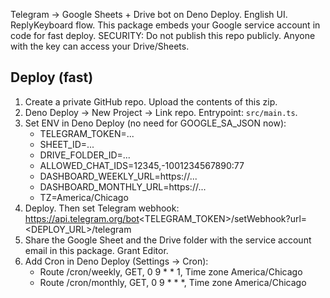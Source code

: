 Telegram → Google Sheets + Drive bot on Deno Deploy. English UI. ReplyKeyboard flow.
This package embeds your Google service account in code for fast deploy.
SECURITY: Do not publish this repo publicly. Anyone with the key can access your Drive/Sheets.

## Deploy (fast)
1) Create a private GitHub repo. Upload the contents of this zip.
2) Deno Deploy → New Project → Link repo. Entrypoint: `src/main.ts`.
3) Set ENV in Deno Deploy (no need for GOOGLE_SA_JSON now):
   - TELEGRAM_TOKEN=...
   - SHEET_ID=...
   - DRIVE_FOLDER_ID=...
   - ALLOWED_CHAT_IDS=12345,-1001234567890:77
   - DASHBOARD_WEEKLY_URL=https://...
   - DASHBOARD_MONTHLY_URL=https://...
   - TZ=America/Chicago
4) Deploy. Then set Telegram webhook:
   https://api.telegram.org/bot<TELEGRAM_TOKEN>/setWebhook?url=<DEPLOY_URL>/telegram
5) Share the Google Sheet and the Drive folder with the service account email in this package.
   Grant Editor.
6) Add Cron in Deno Deploy (Settings → Cron):
   - Route /cron/weekly, GET, 0 9 * * 1, Time zone America/Chicago
   - Route /cron/monthly, GET, 0 9 * * *, Time zone America/Chicago
